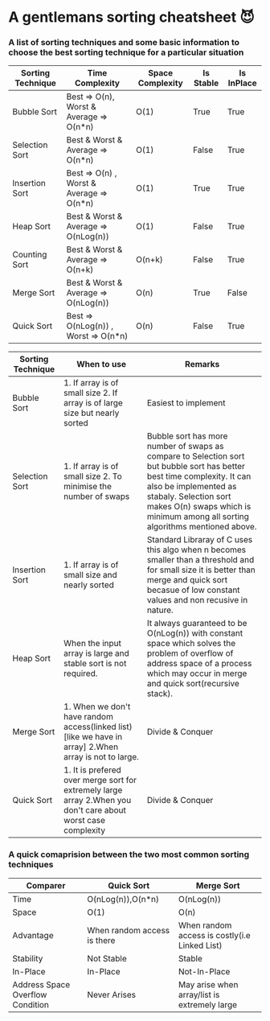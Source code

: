 # A gentlemans sorting cheatsheet :smiling_imp:

### A list of sorting techniques and some basic information to choose the best sorting technique for a particular situation

|Sorting Technique   |Time Complexity|Space Complexity |Is Stable  |Is InPlace|   
|----------------    |---------------|---------------- |---------  |-----------|
|Bubble Sort         |Best => O(n), Worst & Average => O(n*n)|O(1)|True|True
|Selection Sort|Best & Worst & Average => O(n*n)|O(1)|False|True|
|Insertion Sort|Best => O(n) , Worst & Average => O(n*n)|O(1)|True|True
|Heap Sort|Best & Worst & Average => O(nLog(n))| O(1)| False | True|
|Counting Sort|Best & Worst & Average => O(n+k)|O(n+k)|False| True|
|Merge Sort| Best & Worst & Average => O(nLog(n))|O(n)|True|False|
|Quick Sort| Best => O(nLog(n)) , Worst => O(n*n)|O(n) |False| True|

|Sorting Technique |When to use   |Remarks |
|---------------- |-----------   |------- |
|Bubble Sort|1. If array is of small size 2. If array is of large size but nearly sorted|Easiest to implement|
|Selection Sort|1. If array is of small size 2. To minimise the number of swaps|Bubble sort has more number of swaps as compare to Selection sort but bubble sort has better best time complexity. It can also be implemented as stabaly. Selection sort makes O(n) swaps which is minimum among all sorting algorithms mentioned above.|
|Insertion Sort|1. If array is of small size and nearly sorted|Standard Libraray of C uses this algo when n becomes smaller than a threshold and for small size it is better than merge and quick sort becasue of low constant values and non recusive in nature.|
|Heap Sort|When the input array is large and stable sort is not required.| It always guaranteed to be O(nLog(n)) with constant space which solves the problem of overflow of address space of a process which may occur in merge and quick sort(recursive stack).|
|Merge Sort|1. When we don't have random access(linked list) [like we have in array] 2.When array is not to large.|Divide & Conquer|
|Quick Sort|1. It is prefered over merge sort for extremely large array 2.When you don't care about worst case complexity|Divide & Conquer|

### A quick comaprision between the two most common sorting techniques
|Comparer|Quick Sort|Merge Sort|
|----|----|----|
|Time|O(nLog(n)),O(n*n)|O(nLog(n))|
|Space|O(1)|O(n)|
|Advantage|When random access is there|When random access is costly(i.e Linked List)|
|Stability|Not Stable|Stable|
|In-Place|In-Place|Not-In-Place|
|Address Space Overflow Condition|Never Arises|May arise when array/list is extremely large|
